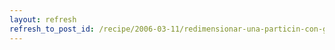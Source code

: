 ```yaml
---
layout: refresh
refresh_to_post_id: /recipe/2006-03-11/redimensionar-una-particin-con-gparted-live-cd
---
```

